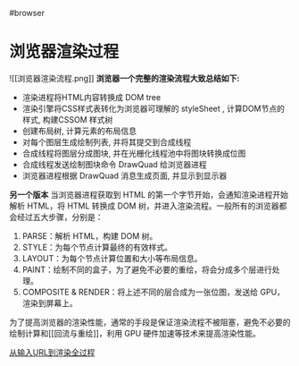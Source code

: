 #browser 
# 浏览器渲染过程
![[浏览器渲染流程.png]]
**浏览器一个完整的渲染流程大致总结如下:**
- 渲染进程将HTML内容转换成 DOM tree
- 渲染引擎将CSS样式表转化为浏览器可理解的 styleSheet , 计算DOM节点的样式, 构建CSSOM 样式树
- 创建布局树, 计算元素的布局信息
- 对每个图层生成绘制列表, 并将其提交到合成线程
- 合成线程将图层分成图块, 并在光栅化线程池中将图块转换成位图
- 合成线程发送绘制图块命令 DrawQuad 给浏览器进程
- 浏览器进程根据 DrawQuad 消息生成页面, 并显示到显示器



**另一个版本**
当浏览器进程获取到 HTML 的第一个字节开始，会通知渲染进程开始解析 HTML，将 HTML 转换成 DOM 树，并进入渲染流程。一般所有的浏览器都会经过五大步骤，分别是：

1.  PARSE：解析 HTML，构建 DOM 树。
2.  STYLE：为每个节点计算最终的有效样式。
3.  LAYOUT：为每个节点计算位置和大小等布局信息。
4.  PAINT：绘制不同的盒子，为了避免不必要的重绘，将会分成多个层进行处理。
5.  COMPOSITE & RENDER：将上述不同的层合成为一张位图，发送给 GPU，渲染到屏幕上。

为了提高浏览器的渲染性能，通常的手段是保证渲染流程不被阻塞，避免不必要的绘制计算和[[回流与重绘]]，利用 GPU 硬件加速等技术来提高渲染性能。

[从输入URL到渲染全过程](https://juejin.cn/post/6844904194801926157#heading-29)

